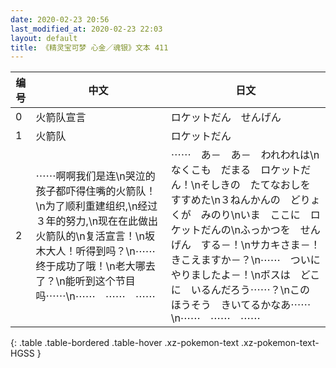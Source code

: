 ```yaml
---
date: 2020-02-23 20:56
last_modified_at: 2020-02-23 22:03
layout: default
title: 《精灵宝可梦 心金／魂银》文本 411
---
```

| 编号 | 中文 | 日文 |
| ---- | ---- | ---- |
| 0 | 火箭队宣言 | ロケットだん　せんげん |
| 1 | 火箭队 | ロケットだん |
| 2 | ⋯⋯啊啊我们是连\n哭泣的孩子都吓得住嘴的火箭队！\n为了顺利重建组织,\n经过３年的努力,\n现在在此做出火箭队的\n复活宣言！\n坂木大人！听得到吗？\n⋯⋯终于成功了哦！\n老大哪去了？\n能听到这个节目吗⋯⋯\n⋯⋯　⋯⋯　⋯⋯ | ⋯⋯　あ－　あ－　われわれは\nなくこも　だまる　ロケットだん！\nそしきの　たてなおしを　すすめた\n３ねんかんの　どりょくが　みのり\nいま　ここに　ロケットだんの\nふっかつを　せんげん　する－！\nサカキさま－！　きこえますか－？\n⋯⋯　ついに　やりましたよ－！\nボスは　どこに　いるんだろう⋯⋯？\nこの　ほうそう　きいてるかなあ⋯⋯\n⋯⋯　⋯⋯　⋯⋯ |
{: .table .table-bordered .table-hover .xz-pokemon-text .xz-pokemon-text-HGSS }